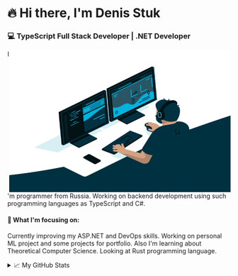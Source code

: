 # 🔥 Hi there, I'm Denis Stuk
### 💻 TypeScript Full Stack Developer | .NET Developer  

  <img align="right" alt="GIF" src="https://github.com/DenStuk/DenStuk/blob/master/code.gif?raw=true" width="500" height="320" />

I'm programmer from Russia. Working on backend development using such programming languages as TypeScript and C#. 

#### 🚀 What I'm focusing on:
Currently improving my ASP.NET and DevOps skills. Working on personal ML project and some projects for portfolio. Also I'm learning about Theoretical Computer Science. Looking at Rust programming language.

<details>
<summary>📈 My GitHub Stats</summary>
  
[![Anurag's github stats](https://github-readme-stats.vercel.app/api?username=DenStuk&show_icons=true&theme=dracula)](https://github.com/anuraghazra/github-readme-stats)

</details>



